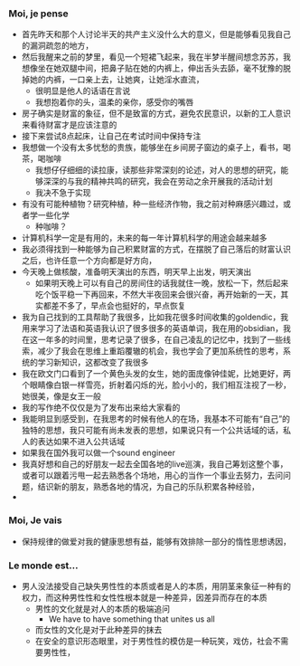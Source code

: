 ### Moi, je pense
- 首先昨天和那个人讨论半天的共产主义没什么大的意义，但是能够看见我自己的漏洞疏忽的地方，
- 然后我醒来之前的梦里，看见一个短裙飞起来，我在半梦半醒间想念苏苏，我想像坐在她双腿中间，把鼻子贴在她的内裤上，伸出舌头去舔，毫不犹豫的脱掉她的内裤，一口亲上去，让她爽，让她淫水直流，
	- 很明显是他人的话语在言说
	- 我想抱着你的头，温柔的亲你，感受你的嘴唇
- 房子确实是财富的象征，但不是致富的方式，避免农民意识，以新的工人意识来看待财富才是应该注意的
- 接下来尝试8点起床，让自己在考试时间中保持专注
- 我想做一个没有太多忧愁的贵族，能够坐在乡间房子窗边的桌子上，看书，喝茶，喝咖啡
	- 我想仔仔细细的读拉康，读那些非常深刻的论述，对人的思想的研究，能够深深的与我的精神共鸣的研究，我会在劳动之余开展我的活动计划
	- 我决不急于实现
- 有没有可能种植物？研究种植，种一些经济作物，我之前对种麻感兴趣过，或者学一些化学
	- 种咖啡？
- 计算机科学一定是有用的，未来的每一年计算机科学的用途会越来越多
- 我必须得找到一种能够为自己积累财富的方式，在摆脱了自己落后的财富认识之后，也许任意一个方向都是好方向，
- 今天晚上做核酸，准备明天演出的东西，明天早上出发，明天演出
	- 如果明天晚上可以有自己的房间住的话我就住一晚，放松一下，然后起来吃个饭平稳一下再回来，不然大半夜回来会很兴奋，再开始新的一天，其实都差不多了，早点会也挺好的，早点恢复
- 我为自己找到的工具帮助了我很多，比如我花很多时间收集的goldendic，我用来学习了法语和英语我认识了很多很多的英语单词，我在用的obsidian，我在这一年多的时间里，思考记录了很多，在自己凌乱的记忆中，找到了一些线索，减少了我会在思维上重蹈覆辙的机会，我也学会了更加系统性的思考，系统的学习新知识，这都改变了我很多
- 我在欧文门口看到了一个黄色头发的女生，她的面庞像钟佳妮，比她更好，两个眼睛像白银一样雪亮，折射着闪烁的光，脸小小的，我们相互注视了一秒，她很美，像是女王一般
- 我的写作绝不仅仅是为了发布出来给大家看的
- 我能明显到感受到，在我思考的时候有他人的在场，我基本不可能有“自己”的独特的思想，我只可能有尚未发表的思想，如果说只有一个公共话域的话，私人的表达如果不进入公共话域
- 如果我在国外我可以做一个sound engineer 
- 我真好想和自己的好朋友一起去全国各地的live巡演，我自己筹划这整个事，或者可以跟着污甩一起去熟悉各个场地，用心的当作一个事业去努力，去问问题，结识新的朋友，熟悉各地的情况，为自己的乐队积累各种经验，
- 





### Moi, Je vais
- 保持规律的做爱对我的健康思想有益，能够有效排除一部分的惰性思想诱因，



### Le monde est...
- 男人没法接受自己缺失男性性的本质或者是人的本质，用阴茎来象征一种有的权力，而这种男性性和女性性根本就是一种差异，因差异而存在的本质
	- 男性的文化就是对人的本质的极端追问
		- We have to have something that unites us all
	- 而女性的文化是对于此种差异的抹去
	- 在安全的意识形态眼里，对于男性性的模仿是一种玩笑，戏仿，社会不需要男性性，